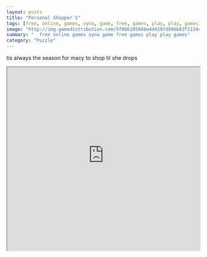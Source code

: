 ```yaml
---
layout: posts
title: "Personal Shopper 5"
tags: [free, online, games, oyna, game, free, games, play, play, games]
image: "http://img.gamedistribution.com/5f88610584be4d4197d896b83f1134cb.jpg"
summary: "  free online games oyna game free games play play games"
category: "Puzzle"
---
```


tis always the season for macy to shop til she drops

<iframe width="100%" height="480px;" src="http://flash.gamedistribution.com?game=5f88610584be4d4197d896b83f1134cb"></iframe>